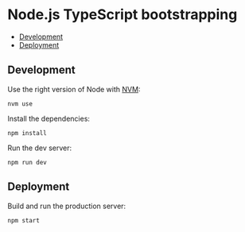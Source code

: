 # Node.js TypeScript bootstrapping

- [Development](#development)
- [Deployment](#deployment)


## Development

Use the right version of Node with [NVM](https://github.com/nvm-sh/nvm):

    nvm use

Install the dependencies:

    npm install

Run the dev server:

    npm run dev


## Deployment

Build and run the production server:

    npm start